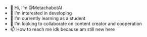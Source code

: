 - 👋 Hi, I’m @MetachabotAI
- 👀 I’m interested in developing
- 🌱 I’m currently learning as a student
- 💞️ I’m looking to collaborate on content creator and cooperation
- 📫 How to reach me idk because am still new here

<!---
MetachabotAI/MetachabotAI is a ✨ special ✨ repository because its `README.md` (this file) appears on your GitHub profile.
You can click the Preview link to take a look at your changes.
--->
